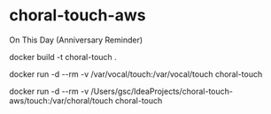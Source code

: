 # choral-touch-aws
On This Day (Anniversary Reminder)

docker build -t choral-touch .

docker run -d --rm -v /var/vocal/touch:/var/vocal/touch choral-touch

docker run -d --rm -v /Users/gsc/IdeaProjects/choral-touch-aws/touch:/var/choral/touch choral-touch

